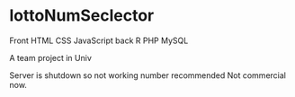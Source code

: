 # lottoNumSeclector

Front HTML CSS JavaScript
back R PHP MySQL

A team project in Univ

Server is shutdown so not working number recommended
Not commercial now.
